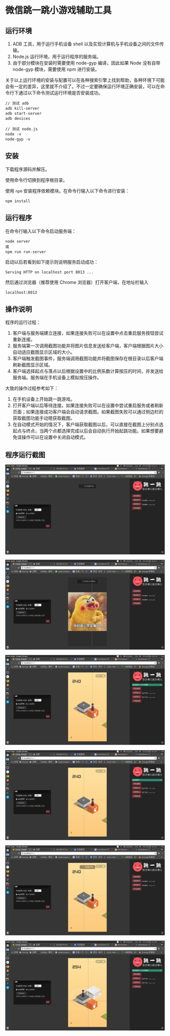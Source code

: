 # 微信跳一跳小游戏辅助工具

## 运行环境

1. ADB 工具，用于运行手机设备 shell 以及实现计算机与手机设备之间的文件传输。
2. Node.js 运行环境，用于运行程序的服务端。
3. 由于部分模块在安装时需要使用 node-gyp 编译，因此如果 Node 没有自带 node-gyp 模块，需要使用 npm 进行安装。

关于以上运行环境的安装与配置可以在各种搜索引擎上找到帮助，各种环境下可能会有一定的差异，这里就不介绍了。不过一定要确保运行环境正确安装，可以在命令行下通过以下命令测试运行环境是否安装成功。

	// 测试 adb
    adb kill-server
    adb start-server
    adb devices
    
    // 测试 node.js
    node -v
    node-gyp -v

## 安装

下载程序源码并解压。

使用命令行切换到程序根目录。

使用 `npm` 安装程序依赖模块。在命令行输入以下命令进行安装：

	npm install

## 运行程序

在命令行输入以下命令启动服务端：

	node server
	或
	npm run run-server
    
启动以后若看到如下提示则说明服务启动成功：

	Serving HTTP on localhost port 8013 ...

然后通过浏览器（推荐使用 Chrome 浏览器）打开客户端，在地址栏输入

	localhost:8013

## 操作说明

程序的运行过程：

1. 客户端与服务端建立连接，如果连接失败可以在设置中点击重启服务按钮尝试重新连接。
2. 服务端第一次调用截图功能并将图片信息发送给客户端，客户端根据图片大小自动适应截图显示区域的大小。
3. 客户端触发截图事件，服务端调用截图功能并将截图保存在根目录以后客户端刷新截图显示区域。
4. 客户端选择起点与落点以后根据设置中的比例系数计算按压的时间，并发送给服务端。服务端在手机设备上模拟按压操作。

大致的操作过程参考如下：

1. 在手机设备上开始跳一跳游戏。
2. 打开客户端以后等待连接。如果连接失败可以在设置中尝试重启服务或者刷新页面；如果连接成功客户端会自动请求截图。如果截图失败可以通过侧边栏的获取截图功能手动嗯获取截图。
3. 在自动模式开始的情况下，客户端获取截图以后，可以直接在截图上分别点选起点与终点，当两个点都选择完成以后会自动执行开始起跳功能。如果想要避免误操作可以在设置中关闭自动模式。

## 程序运行截图

![等待连接](/pics/1.png)

![截图](/pics/2.png)

![选择起点](/pics/3.png)

![选择落点](/pics/4.png)

![跳跃](/pics/5.png)

![跳跃完成](/pics/6.png)